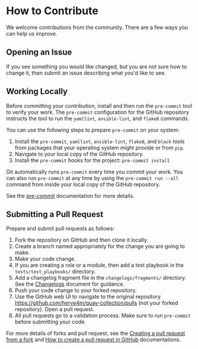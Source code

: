 # How to Contribute

We welcome contributions from the community.
There are a few ways you can help us improve.

## Opening an Issue

If you see something you would like changed, but you are not sure how to change
it, then submit an issue describing what you'd like to see.

## Working Locally

Before committing your contribution, install and then run the `pre-commit` tool to verify your work.
The `pre-commit` configuration for the GitHub repository instructs the tool to run the `yamllint`, `ansible-lint`, and `flake8` commands.

You can use the following steps to prepare `pre-commit` on your system:

1. Install the `pre-commit`, `yamllint`, `ansible-lint`, `flake8`, and `black` tools from packages that your operating system might provide or from `pip`.
2. Navigate to your local copy of the GitHub repository.
3. Install the `pre-commit` hooks for the project: `pre-commit install`

Git automatically runs `pre-commit` every time you commit your work.
You can also run `pre-commit` at any time by using the `pre-commit run --all` command from inside your local copy of the GitHub repository.

See the [pre-commit](https://pre-commit.com/) documentation for more details.

## Submitting a Pull Request

Prepare and submit pull requests as follows:

1. Fork the repository on GitHub and then clone it locally.
2. Create a branch named appropriately for the change you are going to make.
3. Make your code change.
4. If you are creating a role or a module, then add a test playbook in the `tests/test_playbooks/` directory.
5. Add a changelog fragment file in the `changelogs/fragments/` directory.
   See the [Changelogs](https://docs.ansible.com/ansible/latest/community/development_process.html#changelogs) document for guidance.
6. Push your code change to your forked repository.
7. Use the GitHub web UI to navigate to the original repository https://github.com/herve4m/quay-collection/pulls (not your forked repository).
   Open a pull request.
8. All pull requests go to a validation process.
   Make sure to run `pre-commit` before submitting your code.

For more details of forks and pull request, see the [Creating a pull request from a fork](https://docs.github.com/en/github/collaborating-with-pull-requests/proposing-changes-to-your-work-with-pull-requests/creating-a-pull-request-from-a-fork)  and [How to create a pull request in GitHub](https://opensource.com/article/19/7/create-pull-request-github) documentations.
